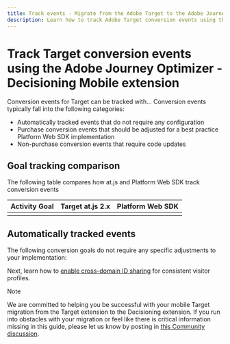 ```yaml
---
title: Track events - Migrate from the Adobe Target to the Adobe Journey Optimizer - Decisioning Mobile extension
description: Learn how to track Adobe Target conversion events using the Adobe Journey Optimizer - Decisioning Mobile extension
---
```

# Track Target conversion events using the Adobe Journey Optimizer - Decisioning Mobile extension

Conversion events for Target can be tracked with... Conversion events typically fall into the following categories:

* Automatically tracked events that do not require any configuration
* Purchase conversion events that should be adjusted for a best practice Platform Web SDK implementation
* Non-purchase conversion events that require code updates

## Goal tracking comparison

The following table compares how at.js and Platform Web SDK track conversion events

| Activity Goal | Target at.js 2.x | Platform Web SDK |
|---|---|---|
| | | |


## Automatically tracked events

The following conversion goals do not require any specific adjustments to your implementation:



Next, learn how to [enable cross-domain ID sharing](cross-domain.md) for consistent visitor profiles.

>[!NOTE]
>
>We are committed to helping you be successful with your mobile Target migration from the Target extension to the Decisioning extension. If you run into obstacles with your migration or feel like there is critical information missing in this guide, please let us know by posting in [this Community discussion](https://experienceleaguecommunities.adobe.com/t5/adobe-experience-platform-data/tutorial-discussion-migrate-target-from-at-js-to-web-sdk/m-p/575587#M463).
